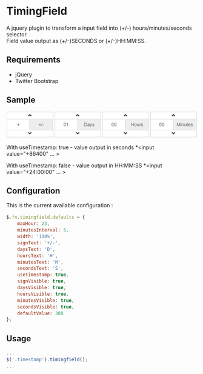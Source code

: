 TimingField
=================

A jquery plugin to transform a input field into (+/-) hours/minutes/seconds selector.  
Field value output as (+/-)SECONDS or (+/-)HH:MM:SS.

Requirements
------------

 * jQuery
 * Twitter Bootstrap
 
Sample
------
![TimingField sample image](docs/timingfield.png)

With useTimestamp: true - value output in seconds
  *<input value="+86400" ... >
  
With useTimestamp: false - value output in HH:MM:SS
  *<input value="+24:00:00" ... >

Configuration
-------------

This is the current available configuration :

```javascript
$.fn.timingfield.defaults = {
    maxHour: 23,
    minutesInterval: 5,
    width: '100%',
    signText: '+/-',
    daysText: 'D',
    hoursText: 'H',
    minutesText: 'M',
    secondsText: 'S',
    useTimestamp: true,
    signVisible: true,
    daysVisible: true,
    hoursVisible: true,
    minutesVisible: true,
    secondsVisible: true,
    defaultValue: 300
};
```

Usage
-----

```javascript
...
$('.timestamp').timingfield();
...
```
